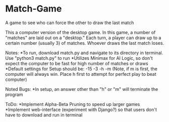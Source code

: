 Match-Game
==========

A game to see who can force the other to draw the last match

This a computer version of the desktop game.  In this game, a number of "matches" are laid out on a "desktop."  Each turn, a player can draw up to a certain number (usually 3) of matches.  Whoever draws the last match loses.

Notes:
*To run, download match.py and navigate to its directory in terminal.  Use "python3 match.py" to run
*Utilizes Minimax for AI Logic, so don't expect the computer to be fast for high number of matches or draws
*Default settings for Setup should be:
  -15
  -3
  -h
  -m
  (Note, if m is first, the computer will always win.  Place h first to attempt for perfect play to beat computer)

Noted Bugs:
*In setup, an answer other than "h" or "m" will terminate the program

ToDo:
*Implement Alpha-Beta Pruning to speed up larger games
*Implement web-interface (experiment with Django?) so that users don't have to download and run in terminal